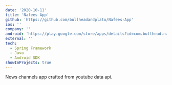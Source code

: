 ```yaml
---
date: '2020-10-11'
title: 'Nafees App'
github: 'https://github.com/bullheadandplato/Nafees-App'
ios: ''
company: ''
android: 'https://play.google.com/store/apps/details?id=com.bullhead.nafees.android'
external: ''
tech:
  - Spring Framework
  - Java
  - Android SDK
showInProjects: true
---
```


News channels app crafted from youtube data api.
